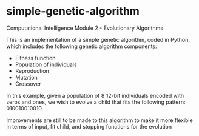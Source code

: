 # simple-genetic-algorithm
Computational Intelligence Module 2 - Evolutionary Algorithms

This is an implementation of a simple genetic algorithm, coded in Python, which includes the following genetic algorithm components:
- Fitness function
- Population of individuals
- Reproduction
- Mutation
- Crossover

In this example, given a population of 8 12-bit individuals encoded with zeros and ones, we wish to evolve a child that fits the following pattern: 010010010010.

Improvements are still to be made to this algorithm to make it more flexible in terms of input, fit child, and stopping functions for the evolution

